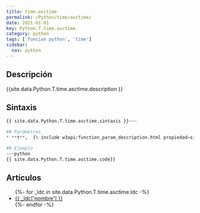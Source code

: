 ```yaml
---
title: time.asctime
permalink: /Python/time/asctime/
date: 2021-01-01
key: Python.T.time.asctime
category: python
tags: ['funcion python', 'time']
sidebar: 
  nav: python
---
```


## Descripción
{{site.data.Python.T.time.asctime.description }}

## Sintaxis
~~~python
{{ site.data.Python.T.time.asctime.sintaxis }}~~~

## Parámetros
* **t**,  {% include w3api/function_param_description.html propiedad=site.data.Python.T.time.asctime valor="t" %}

## Ejemplo
~~~python
{{ site.data.Python.T.time.asctime.code}}
~~~

## Artículos
<ul>
{%- for _ldc in site.data.Python.T.time.asctime.ldc -%}
   <li>
       <a href="{{_ldc['url'] }}">{{ _ldc['nombre'] }}</a>
   </li>
{%- endfor -%}
</ul>
